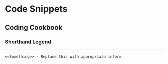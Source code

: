 # Code Snippets
## Coding Cookbook

### Shorthand Legend
---
`
<<Something>> - Replace this with appropriate inform 
`
